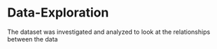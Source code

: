 # Data-Exploration
The dataset was investigated and analyzed to look at the relationships between the data
